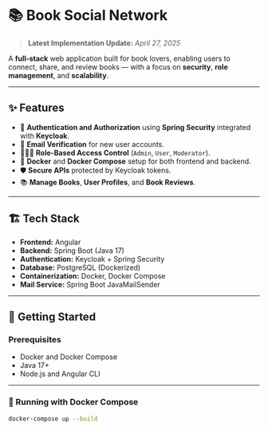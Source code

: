 # 📚 Book Social Network

> **Latest Implementation Update:** *April 27, 2025*

A **full-stack** web application built for book lovers, enabling users to connect, share, and review books — with a focus on **security**, **role management**, and **scalability**.

---

## ✨ Features

- 🔐 **Authentication and Authorization** using **Spring Security** integrated with **Keycloak**.
- 📧 **Email Verification** for new user accounts.
- 🧑‍🤝‍🧑 **Role-Based Access Control** (`Admin`, `User`, `Moderator`).
- 🐳 **Docker** and **Docker Compose** setup for both frontend and backend.
- 🛡️ **Secure APIs** protected by Keycloak tokens.
- 📚 **Manage Books**, **User Profiles**, and **Book Reviews**.

---

## 🏗️ Tech Stack

- **Frontend:** Angular
- **Backend:** Spring Boot (Java 17)
- **Authentication:** Keycloak + Spring Security
- **Database:** PostgreSQL (Dockerized)
- **Containerization:** Docker, Docker Compose
- **Mail Service:** Spring Boot JavaMailSender

---

## 🚀 Getting Started

### Prerequisites
- Docker and Docker Compose
- Java 17+
- Node.js and Angular CLI

---

### 🐳 Running with Docker Compose

```bash
docker-compose up --build
